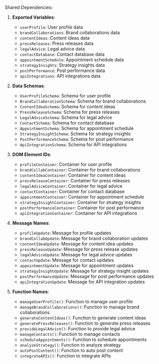 Shared Dependencies:

1. **Exported Variables**: 
   - `userProfile`: User profile data
   - `brandCollaborations`: Brand collaborations data
   - `contentIdeas`: Content ideas data
   - `pressReleases`: Press releases data
   - `legalAdvice`: Legal advice data
   - `contactDatabase`: Contact database data
   - `appointmentSchedule`: Appointment schedule data
   - `strategyInsights`: Strategy insights data
   - `postPerformance`: Post performance data
   - `apiIntegrations`: API integrations data

2. **Data Schemas**: 
   - `UserProfileSchema`: Schema for user profile
   - `BrandCollaborationSchema`: Schema for brand collaborations
   - `ContentIdeaSchema`: Schema for content ideas
   - `PressReleaseSchema`: Schema for press releases
   - `LegalAdviceSchema`: Schema for legal advice
   - `ContactSchema`: Schema for contact database
   - `AppointmentSchema`: Schema for appointment schedule
   - `StrategyInsightSchema`: Schema for strategy insights
   - `PostPerformanceSchema`: Schema for post performance
   - `ApiIntegrationSchema`: Schema for API integrations

3. **DOM Element IDs**: 
   - `profileContainer`: Container for user profile
   - `brandCollabContainer`: Container for brand collaborations
   - `contentIdeaContainer`: Container for content ideas
   - `pressReleaseContainer`: Container for press releases
   - `legalAdviceContainer`: Container for legal advice
   - `contactContainer`: Container for contact database
   - `appointmentContainer`: Container for appointment schedule
   - `strategyInsightContainer`: Container for strategy insights
   - `postPerformanceContainer`: Container for post performance
   - `apiIntegrationContainer`: Container for API integrations

4. **Message Names**: 
   - `profileUpdate`: Message for profile updates
   - `brandCollabUpdate`: Message for brand collaboration updates
   - `contentIdeaUpdate`: Message for content idea updates
   - `pressReleaseUpdate`: Message for press release updates
   - `legalAdviceUpdate`: Message for legal advice updates
   - `contactUpdate`: Message for contact updates
   - `appointmentUpdate`: Message for appointment updates
   - `strategyInsightUpdate`: Message for strategy insight updates
   - `postPerformanceUpdate`: Message for post performance updates
   - `apiIntegrationUpdate`: Message for API integration updates

5. **Function Names**: 
   - `manageUserProfile()`: Function to manage user profile
   - `manageBrandCollaborations()`: Function to manage brand collaborations
   - `generateContentIdeas()`: Function to generate content ideas
   - `generatePressReleases()`: Function to generate press releases
   - `provideLegalAdvice()`: Function to provide legal advice
   - `manageContacts()`: Function to manage contacts
   - `scheduleAppointments()`: Function to schedule appointments
   - `analyzeStrategy()`: Function to analyze strategy
   - `autoPostContent()`: Function to auto post content
   - `integrateAPIs()`: Function to integrate APIs